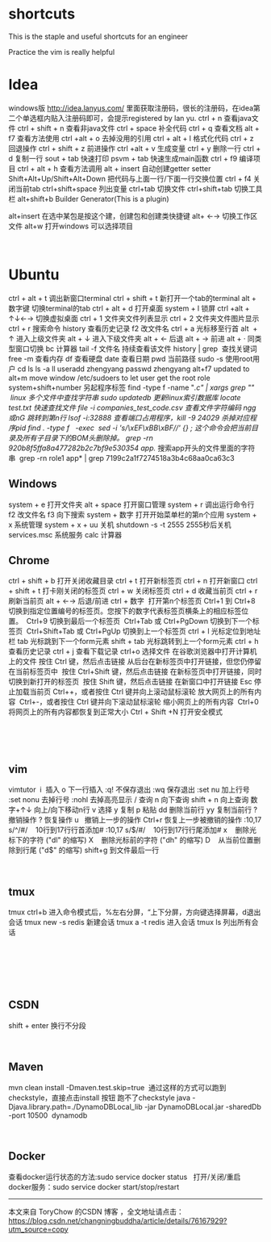 # shortcuts
This is the  staple and useful shortcuts for an engineer

Practice the vim is really helpful

# Idea

windows版 http://idea.lanyus.com/ 里面获取注册码，很长的注册码，在idea第二个单选框内贴入注册码即可，会提示registered by lan yu.
ctrl + n 查看java文件
ctrl + shift + n 查看非java文件
ctrl + space 补全代码
ctrl + q 查看文档
alt + f7 查看方法使用
ctrl +alt + o 去掉没用的引用
ctrl + alt + l 格式化代码
ctrl + z 回退操作
ctrl + shift + z 前进操作
ctrl +alt + v 生成变量
ctrl + y 删除一行
ctrl + d 复制一行
sout + tab 快速打印
psvm + tab 快速生成main函数
ctrl + f9 编译项目
ctrl + alt + h 查看方法调用
alt + insert 自动创建getter setter
Shift+Alt+Up/Shift+Alt+Down 把代码与上面一行/下面一行交换位置
ctrl + f4 关闭当前tab
ctrl+shift+space 列出变量
ctrl+tab 切换文件
ctrl+shift+tab 切换工具栏
alt+shift+b Builder Generator(This is a plugin)

alt+insert 在选中某包是按这个建，创建包和创建类快捷键
alt+ ←→ 切换工作区文件
alt+w 打开windows 可以选择项目

 
# Ubuntu

ctrl + alt + t 调出新窗口terminal
ctrl + shift + t 新打开一个tab的terminal
alt + 数字键 切换terminal的tab
ctrl + alt + d 打开桌面
system + l 锁屏
ctrl +alt + ↑↓←→ 切换虚拟桌面
ctrl + 1 文件夹文件列表显示
ctrl + 2 文件夹文件图片显示
ctrl + r 搜索命令
history 查看历史记录
f2 改文件名
ctrl + a 光标移至行首
alt  + ↑ 进入上级文件夹
alt + ↓ 进入下级文件夹
alt + ← 后退
alt + → 前进
alt + · 同类型窗口切换
bc 计算器
tail -f 文件名 持续查看该文件
history | grep  查找关键词
free -m 查看内存
df 查看硬盘
date 查看日期
pwd 当前路径
sudo -s 使用root用户
cd
ls
ls -a
ll
useradd zhengyang
passwd zhengyang
alt+f7 updated to alt+m move window
/etc/sudoers to let user get the root role
system+shift+number 另起程序标签
find <directory> -type f -name "*.c" | xargs grep "<strings>"  linux 多个文件中查找字符串
sudo updatedb 更新linux索引数据库
locate test.txt 快速查找文件
file -i companies_test_code.csv 查看文件字符编码
ngg或nG 跳转到第n行
lsof -i:32888 查看端口占用程序，kill -9 24029 杀掉对应程序pid
find . -type f   -exec  sed -i 's/\xEF\xBB\xBF//' {} \;
这个命令会把当前目录及所有子目录下的BOM头删除掉。
grep -rn 920b8f5ffa8a477282b2c7bf9e530354 app.* 搜索app开头的文件里面的字符串 
grep -rn role1 app* | grep 7199c2a1f7274518a3b4c68aa0ca63c3
 


## Windows

system + e 打开文件夹
alt + space 打开窗口管理
system + r 调出运行命令行
f2 改文件名
f3 向下搜索
system + 数字 打开开始菜单栏的第n个应用
system + x 系统管理
system + x + uu 关机
shutdown -s -t 2555 2555秒后关机
services.msc 系统服务
calc 计算器
 

## Chrome

ctrl + shift + b 打开关闭收藏目录
ctrl + t 打开新标签页
ctrl + n 打开新窗口
ctrl + shift + t 打卡刚关闭的标签页
ctrl + w 关闭标签页
ctrl + d 收藏当前页
ctrl + r 刷新当前页
alt + ←→ 后退/前进
ctrl + 数字  打开第n个标签页
Ctrl+1 到 Ctrl+8 切换到指定位置编号的标签页。您按下的数字代表标签页横条上的相应标签位置。 
Ctrl+9 切换到最后一个标签页 
Ctrl+Tab 或 Ctrl+PgDown 切换到下一个标签页 
Ctrl+Shift+Tab 或 Ctrl+PgUp 切换到上一个标签页
ctrl + l 光标定位到地址栏
tab 光标跳到下一个form元素
shift + tab 光标跳转到上一个form元素
ctrl + h 查看历史记录
ctrl + j 查看下载记录
ctrl+o 选择文件 在谷歌浏览器中打开计算机上的文件
按住 Ctrl 键，然后点击链接 从后台在新标签页中打开链接，但您仍停留在当前标签页中 
按住 Ctrl+Shift 键，然后点击链接 在新标签页中打开链接，同时切换到新打开的标签页 
按住 Shift 键，然后点击链接 在新窗口中打开链接
Esc 停止加载当前页
Ctrl++，或者按住 Ctrl 键并向上滚动鼠标滚轮 放大网页上的所有内容 
Ctrl+-，或者按住 Ctrl 键并向下滚动鼠标滚轮 缩小网页上的所有内容 
Ctrl+0 将网页上的所有内容都恢复到正常大小
Ctrl + Shift +N 打开安全模式

 

 


## vim

vimtutor 
i  插入
o 下一行插入
:q! 不保存退出
:wq 保存退出
:set nu 加上行号
:set nonu 去掉行号
:nohl 去掉高亮显示
/ 查询
n 向下查询
shift + n 向上查询
数字+↑↓ 向上/向下移动n行
v 选择
y 复制
p 粘贴
dd 删除当前行
yy 复制当前行
? 撤销操作
? 恢复操作
u   撤销上一步的操作
Ctrl+r 恢复上一步被撤销的操作
:10,17 s/^/#/    10行到17行行首添加#
:10,17 s/$/#/    10行到17行行尾添加#
x    删除光标下的字符 ("dl" 的缩写)
X    删除光标前的字符 ("dh" 的缩写)
D    从当前位置删除到行尾 ("d$" 的缩写)
shift+g 到文件最后一行

 

## tmux

tmux
ctrl+b 进入命令模式后，%左右分屏，“上下分屏，方向键选择屏幕，d退出会话
tmux new -s redis 新建会话
tmux a -t redis 进入会话
tmux ls 列出所有会话

 

 

 

## CSDN

shift + enter 换行不分段 

 

## Maven

mvn clean install -Dmaven.test.skip=true  通过这样的方式可以跑到checkstyle，直接点击install 按钮 跑不了checkstyle
java -Djava.library.path=./DynamoDBLocal_lib -jar DynamoDBLocal.jar -sharedDb -port 10500  dynamodb

 

## Docker
查看docker运行状态的方法:sudo service docker status  
打开/关闭/重启docker服务：sudo service docker start/stop/restart

---------------------

本文来自 ToryChow 的CSDN 博客 ，全文地址请点击：https://blog.csdn.net/changningbuddha/article/details/76167929?utm_source=copy 
